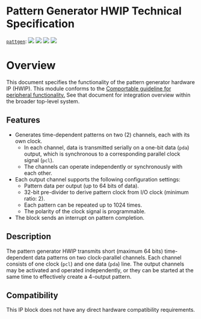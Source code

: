 # Pattern Generator HWIP Technical Specification

[`pattgen`](https://reports.opentitan.org/hw/ip/pattgen/dv/latest/report.html):
![](https://dashboards.lowrisc.org/badges/dv/pattgen/test.svg)
![](https://dashboards.lowrisc.org/badges/dv/pattgen/passing.svg)
![](https://dashboards.lowrisc.org/badges/dv/pattgen/functional.svg)
![](https://dashboards.lowrisc.org/badges/dv/pattgen/code.svg)

# Overview

This document specifies the functionality of the pattern generator hardware IP (HWIP).
This module conforms to the [Comportable guideline for peripheral functionality.](../../../doc/contributing/hw/comportability/README.md)
See that document for integration overview within the broader top-level system.

## Features

- Generates time-dependent patterns on two (2) channels, each with its own clock.
   - In each channel, data is transmitted serially on a one-bit data (`pda`) output, which is synchronous to a corresponding parallel clock signal (`pcl`).
   - The channels can operate independently or synchronously with each other.
- Each output channel supports the following configuration settings:
    - Pattern data per output (up to 64 bits of data).
    - 32-bit pre-divider to derive pattern clock from I/O clock (minimum ratio: 2).
    - Each pattern can be repeated up to 1024 times.
    - The polarity of the clock signal is programmable.
- The block sends an interrupt on pattern completion.

## Description

The pattern generator HWIP transmits short (maximum 64 bits) time-dependent data patterns on two clock-parallel channels.
Each channel consists of one clock (`pcl`) and one data (`pda`) line.
The output channels may be activated and operated independently, or they can be started at the same time to effectively create a 4-output pattern.

## Compatibility

This IP block does not have any direct hardware compatibility requirements.
